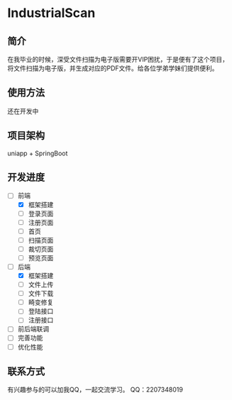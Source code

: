 # IndustrialScan

## 简介
在我毕业的时候，深受文件扫描为电子版需要开VIP困扰，于是便有了这个项目，将文件扫描为电子版，并生成对应的PDF文件。给各位学弟学妹们提供便利。

## 使用方法
还在开发中

## 项目架构
uniapp + SpringBoot

## 开发进度
- [ ] 前端
  - [x] 框架搭建
  - [ ] 登录页面
  - [ ] 注册页面
  - [ ] 首页
  - [ ] 扫描页面
  - [ ] 裁切页面
  - [ ] 预览页面
- [ ] 后端
  - [x] 框架搭建
  - [ ] 文件上传
  - [ ] 文件下载
  - [ ] 畸变修复
  - [ ] 登陆接口
  - [ ] 注册接口
- [ ] 前后端联调
- [ ] 完善功能
- [ ] 优化性能

## 联系方式
有兴趣参与的可以加我QQ，一起交流学习。
QQ：2207348019